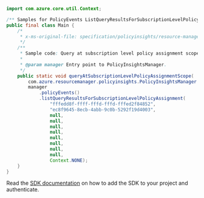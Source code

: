 ```java
import com.azure.core.util.Context;

/** Samples for PolicyEvents ListQueryResultsForSubscriptionLevelPolicyAssignment. */
public final class Main {
    /*
     * x-ms-original-file: specification/policyinsights/resource-manager/Microsoft.PolicyInsights/stable/2019-10-01/examples/PolicyEvents_QuerySubscriptionLevelPolicyAssignmentScope.json
     */
    /**
     * Sample code: Query at subscription level policy assignment scope.
     *
     * @param manager Entry point to PolicyInsightsManager.
     */
    public static void queryAtSubscriptionLevelPolicyAssignmentScope(
        com.azure.resourcemanager.policyinsights.PolicyInsightsManager manager) {
        manager
            .policyEvents()
            .listQueryResultsForSubscriptionLevelPolicyAssignment(
                "fffedd8f-ffff-fffd-fffd-fffed2f84852",
                "ec8f9645-8ecb-4abb-9c0b-5292f19d4003",
                null,
                null,
                null,
                null,
                null,
                null,
                null,
                null,
                Context.NONE);
    }
}
```

Read the [SDK documentation](https://github.com/Azure/azure-sdk-for-java/blob/azure-resourcemanager-policyinsights_1.0.0-beta.2/sdk/policyinsights/azure-resourcemanager-policyinsights/README.md) on how to add the SDK to your project and authenticate.
